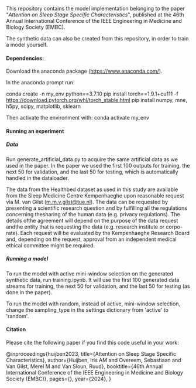 This repository contains the model implementation belonging to the paper "_Attention on Sleep Stage Specific Characteristics_", published at the 46th Annual International Conference of the IEEE Engineering in Medicine and Biology Society (EMBC).

The synthetic data can also be created from this repository, in order to train a model yourself. 

#### Dependencies:

Download the anaconda package (https://www.anaconda.com/).

In the anaconda prompt run:

conda create -n my_env python==3.7.10
pip install torch==1.9.1+cu111 -f https://download.pytorch.org/whl/torch_stable.html
pip install numpy, mne, h5py, scipy, matplotlib, sklearn

Then activate the environment with: conda activate my_env

#### Running an experiment

##### Data 
Run generate_artificial_data.py to acquire the same artificial data as we used in the paper.
In the paper we used the first 100 outputs for training, the next 50 for validation, and the last 50 for testing, which is automatically handled in the dataloader.

The data from the Healthbed dataset as used in this study are available from the Sleep Medicine Centre Kempenhaeghe upon reasonable request via M. van Gilst (m.m.v.gilst@tue.nl). The data can be requested by presenting a scientific research question and by fulfilling all the regulations concerning thesharing of the human data (e.g. privacy regulations). The details ofthe agreement will depend on the purpose of the data request andthe entity that is requesting the data (e.g. research institute or corpo-rate). Each request will be evaluated by the Kempenhaeghe Research Board and, depending on the request, approval from an independent medical ethical committee might be required.

##### Running a model
To run the model with active mini-window selection on the generated synthetic data, run training.ipynb.
It will use the first 100 generated data streams for training, the next 50 for validation, and the last 50 for testing (as done in the paper).

To run the model with random, instead of active, mini-window selection, change the sampling_type in the settings dictionary from 'active' to 'random'. 

#### Citation
Please cite the following paper if you find this code useful in your work:

@inproceedings{huijben2023,
  title={Attention on Sleep Stage Specific Characteristics},
  author={Huijben, Iris AM and Overeem, Sebastiaan and Van Gilst, Merel M and Van Sloun, Ruud}, 
  booktitle={46th Annual International Conference of the IEEE Engineering in Medicine and Biology Society (EMBC)},
  pages={},
  year={2024},
}
``` -->

